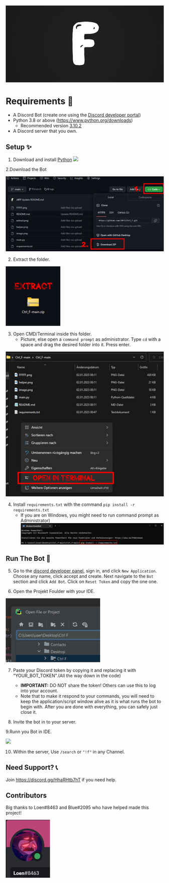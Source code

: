 <p align="center">
  <img alt="Ctrl F" src="https://github.com/J4FF/Ctrl_F/blob/main/GitImage's/FFFFF.png" width="750px">
</p>

# Requirements 🧾
- A Discord Bot (create one using the [Discord developer portal](https://discord.com/developers/applications))
- Python 3.8 or above (https://www.python.org/downloads)
  - Recommended version [3.10.2](https://www.python.org/downloads/release/python-3102/)
- A Discord server that you own.
  
## Setup ✨
1. Download and install [Python](https://www.python.org/downloads) 
![](https://i.alexflipnote.dev/2Ucs5Hf.png)

2.Download the Bot

![](https://github.com/J4FF/Ctrl_F/blob/main/GitImage's/unszip.png)


2. Extract the folder.
 
 ![](https://github.com/J4FF/Ctrl_F/blob/main/GitImage's/extract.png)

3. Open CMD/Terminal inside this folder.
   - Picture, else open a `command prompt` as administrator. Type `cd` with a space and drag the desired folder into it. Press enter.

![](https://github.com/J4FF/Ctrl_F/blob/main/GitImage's/terminal.png)

4. Install `requirements.txt` with the command `pip install -r requirements.txt`
   - If you are on Windows, you might need to run command prompt as Administrator)
 ![](https://github.com/J4FF/Ctrl_F/blob/main/GitImage's/installr.png)

## Run The Bot 🤖
5. Go to the [discord developer panel](https://discord.com/developers/applications), sign in, and click `New Application`. Choose any name, click accept and create. Next navigate to the `Bot` section and click `Add Bot`.  Click on `Reset Token` and copy the one one.

6. Open the Projekt Foulder with your IDE.

  ![](https://github.com/J4FF/Ctrl_F/blob/main/GitImage's/image.png)

7. Paste your Discord token by copying it and replacing it with "YOUR_BOT_TOKEN".(All the way down in the code)
   - **IMPORTANT:** DO NOT share the token! Others can use this to log into your account.
   - Note that to make it respond to your commands, you will need to keep the application/script window alive as it is what runs the bot to begin with. After you are done with everything, you can safely just close it.

8. Invite the bot in to your server.

9.Runn you Bot in IDE.

  ![](https://github.com/J4FF/Ctrl_F/blob/main/GitImage's/ide.png)
  
10. Within the server, Use `/search` or `"!f"` in any Channel.

## Need Support? 📞
Join https://discord.gg/HhaRHtb7hT if you need help.

## Contributors
Big thanks to Loen#8463 and Blue#2095 who have helped made this project!

  <img src="https://github.com/J4FF/Ctrl_F/blob/main/GitImage's/helper.png" />
  
